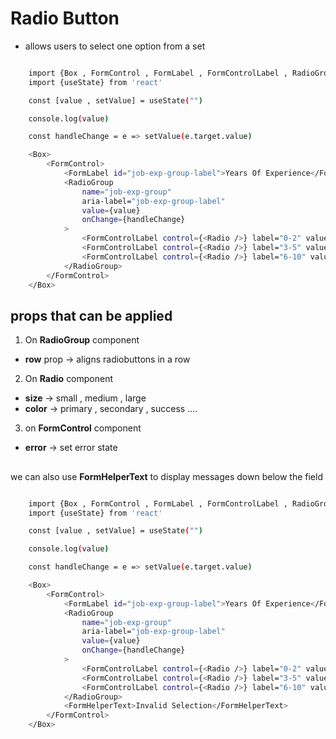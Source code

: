 # Radio Button

- allows users to select one option from a set

```bash

    import {Box , FormControl , FormLabel , FormControlLabel , RadioGroup , Radio} from '@mui/material'
    import {useState} from 'react'

    const [value , setValue] = useState("")

    console.log(value)

    const handleChange = e => setValue(e.target.value)

    <Box>
        <FormControl>
            <FormLabel id="job-exp-group-label">Years Of Experience</FormLabel>
            <RadioGroup 
                name="job-exp-group" 
                aria-label="job-exp-group-label" 
                value={value} 
                onChange={handleChange} 
            >
                <FormControlLabel control={<Radio />} label="0-2" value="0-2" />    
                <FormControlLabel control={<Radio />} label="3-5" value="3-5" />    
                <FormControlLabel control={<Radio />} label="6-10" value="6-10" />    
            </RadioGroup>
        </FormControl>
    </Box>

```

## props that can be applied

1. On **RadioGroup** component

- **row** prop -> aligns radiobuttons in a row 

2. On **Radio** component

- **size** -> small , medium , large
- **color** -> primary , secondary , success ....

3. on **FormControl** component

- **error** -> set error state 

##

we can also use **FormHelperText** to display messages down below the field

```bash

    import {Box , FormControl , FormLabel , FormControlLabel , RadioGroup , Radio , FormHelperText} from '@mui/material'
    import {useState} from 'react'

    const [value , setValue] = useState("")

    console.log(value)

    const handleChange = e => setValue(e.target.value)

    <Box>
        <FormControl>
            <FormLabel id="job-exp-group-label">Years Of Experience</FormLabel>
            <RadioGroup 
                name="job-exp-group" 
                aria-label="job-exp-group-label" 
                value={value} 
                onChange={handleChange} 
            >
                <FormControlLabel control={<Radio />} label="0-2" value="0-2" />    
                <FormControlLabel control={<Radio />} label="3-5" value="3-5" />    
                <FormControlLabel control={<Radio />} label="6-10" value="6-10" />    
            </RadioGroup>
            <FormHelperText>Invalid Selection</FormHelperText>
        </FormControl>
    </Box>

```